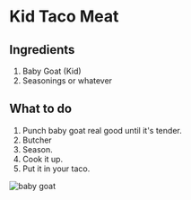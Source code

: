 # Kid Taco Meat

## Ingredients
1. Baby Goat (Kid)
2. Seasonings or whatever

## What to do
1. Punch baby goat real good until it's tender.
2. Butcher
3. Season.
4. Cook it up.
5. Put it in your taco.

![baby goat](http://1.bp.blogspot.com/-VohP3bRsGu0/TrSYYnn2sTI/AAAAAAAAFNA/p8J7ZRFSI1c/s640/baby_goat.jpg)
